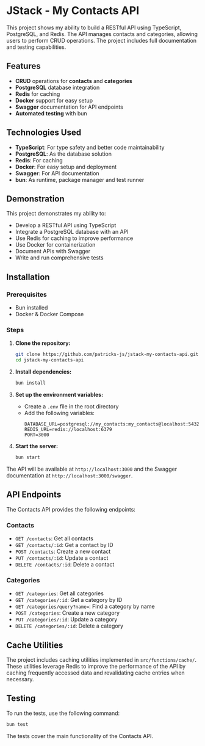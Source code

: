 # JStack - My Contacts API

This project shows my ability to build a RESTful API using TypeScript, PostgreSQL, and Redis. The API manages contacts and categories, allowing users to perform CRUD operations. The project includes full documentation and testing capabilities.

## Features

- **CRUD** operations for **contacts** and **categories**
- **PostgreSQL** database integration
- **Redis** for caching
- **Docker** support for easy setup
- **Swagger** documentation for API endpoints
- **Automated testing** with bun

## Technologies Used

- **TypeScript**: For type safety and better code maintainability
- **PostgreSQL**: As the database solution
- **Redis**: For caching
- **Docker**: For easy setup and deployment
- **Swagger**: For API documentation
- **bun**: As runtime, package manager and test runner

## Demonstration

This project demonstrates my ability to:

- Develop a RESTful API using TypeScript
- Integrate a PostgreSQL database with an API
- Use Redis for caching to improve performance
- Use Docker for containerization
- Document APIs with Swagger
- Write and run comprehensive tests

## Installation

### Prerequisites

- Bun installed
- Docker & Docker Compose

### Steps

1. **Clone the repository:**

    ```sh
    git clone https://github.com/patricks-js/jstack-my-contacts-api.git
    cd jstack-my-contacts-api
    ```

2. **Install dependencies:**

    ```sh
    bun install
    ```

3. **Set up the environment variables:**

    - Create a `.env` file in the root directory
    - Add the following variables:
        ```env
        DATABASE_URL=postgresql://my_contacts:my_contacts@localhost:5432/my_contacts_db
        REDIS_URL=redis://localhost:6379
        PORT=3000
       ```

4. **Start the server:**

    ```sh
    bun start
    ```

The API will be available at `http://localhost:3000` and the Swagger documentation at `http://localhost:3000/swagger`.

## API Endpoints

The Contacts API provides the following endpoints:

### Contacts

- `GET /contacts`: Get all contacts
- `GET /contacts/:id`: Get a contact by ID
- `POST /contacts`: Create a new contact
- `PUT /contacts/:id`: Update a contact
- `DELETE /contacts/:id`: Delete a contact

### Categories

- `GET /categories`: Get all categories
- `GET /categories/:id`: Get a category by ID
- `GET /categories/query?name=`: Find a category by name
- `POST /categories`: Create a new category
- `PUT /categories/:id`: Update a category
- `DELETE /categories/:id`: Delete a category

## Cache Utilities

The project includes caching utilities implemented in `src/functions/cache/`. These utilities leverage Redis to improve the performance of the API by caching frequently accessed data and revalidating cache entries when necessary.

## Testing

To run the tests, use the following command:

```sh
bun test
```

The tests cover the main functionality of the Contacts API.
